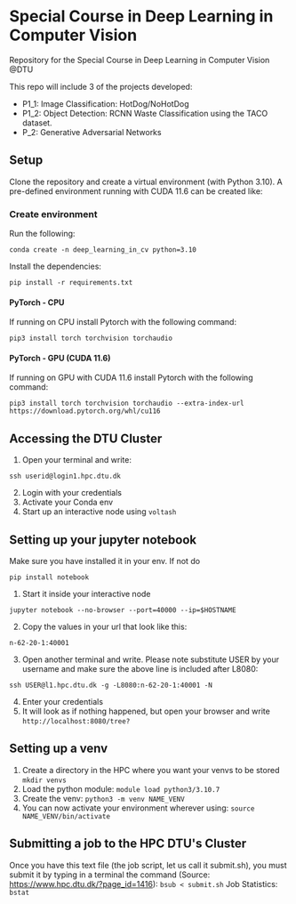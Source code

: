Special Course in Deep Learning in Computer Vision
==================================================

Repository for the Special Course in Deep Learning in Computer Vision @DTU

This repo will include 3 of the projects developed:
- P1_1: Image Classification: HotDog/NoHotDog
- P1_2: Object Detection: RCNN Waste Classification using the TACO dataset.
- P_2: Generative Adversarial Networks

## Setup

Clone the repository and create a virtual environment (with Python 3.10). A pre-defined environment running with CUDA 11.6 can be created like:

### Create environment
Run the following:

```
conda create -n deep_learning_in_cv python=3.10
```

Install the dependencies:
```
pip install -r requirements.txt
```

#### PyTorch - CPU
If running on CPU install Pytorch with the following command:

```
pip3 install torch torchvision torchaudio
```

#### PyTorch - GPU (CUDA 11.6)
If running on GPU with CUDA 11.6 install Pytorch with the following command:
```
pip3 install torch torchvision torchaudio --extra-index-url https://download.pytorch.org/whl/cu116
```

## Accessing the DTU Cluster
1. Open your terminal and write:
```
ssh userid@login1.hpc.dtu.dk
```
2. Login with your credentials
3. Activate your Conda env
4. Start up an interactive node using ```voltash```

## Setting up your jupyter notebook
Make sure you have installed it in your env. If not do 
```
pip install notebook
```
1. Start it inside your interactive node
```
jupyter notebook --no-browser --port=40000 --ip=$HOSTNAME
```
2. Copy the values in your url that look like this:
```
n-62-20-1:40001
```
3. Open another terminal and write. Please note substitute USER by your username and make sure the above line is included after L8080:
```
ssh USER@l1.hpc.dtu.dk -g -L8080:n-62-20-1:40001 -N
```
4. Enter your credentials
5. It will look as if nothing happened, but open your browser and write ```http://localhost:8080/tree?```

## Setting up a venv
1. Create a directory in the HPC where you want your venvs to be stored
```mkdir venvs```
2. Load the python module:
```module load python3/3.10.7```
3. Create the venv:
```python3 -m venv NAME_VENV```
4. You can now activate your environment wherever using:
```source NAME_VENV/bin/activate```

## Submitting a job to the HPC DTU's Cluster
Once you have this text file (the job script, let us call it submit.sh), you must submit it by typing in a terminal the command (Source: https://www.hpc.dtu.dk/?page_id=1416):
```bsub < submit.sh```
Job Statistics:
```bstat```
